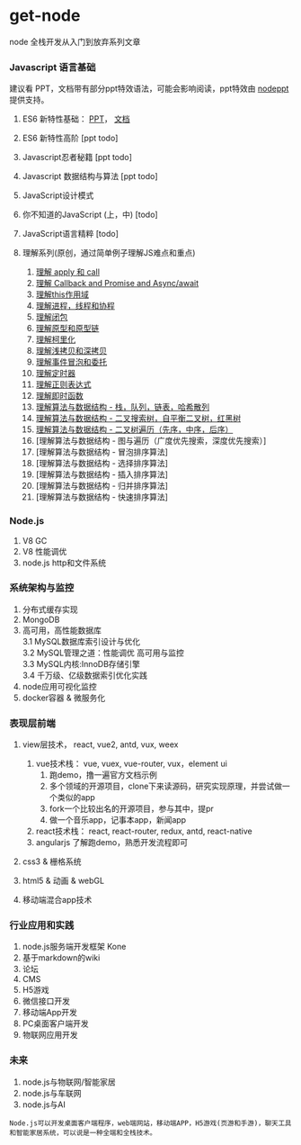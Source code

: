 # get-node
node 全栈开发从入门到放弃系列文章

### Javascript 语言基础
建议看 PPT，文档带有部分ppt特效语法，可能会影响阅读，ppt特效由 [nodeppt](https://github.com/daviscai/nodePPT) 提供支持。

1. ES6 新特性基础： [PPT](https://daviscai.github.io/es6_base/)， [文档](https://github.com/daviscai/get-node/blob/master/es6_base/es6.base.md)   

2. ES6 新特性高阶 [ppt todo]  

3. Javascript忍者秘籍 [ppt todo]

4. Javascript 数据结构与算法 [ppt todo]    

5. JavaScript设计模式

6. 你不知道的JavaScript (上，中) [todo]  

7. JavaScript语言精粹 [todo]

8. 理解系列(原创，通过简单例子理解JS难点和重点)
    1. [理解 apply 和 call](https://github.com/daviscai/get-node/blob/master/understand/js_apply_call.md)
    2. [理解 Callback and Promise and Async/await](https://github.com/daviscai/get-node/blob/master/understand/js_callback_promise_async.md)
    3. [理解this作用域](https://github.com/daviscai/get-node/blob/master/understand/js_this.md)  
    4. [理解进程，线程和协程](https://github.com/daviscai/get-node/blob/master/understand/js_thread.md)
    5. [理解闭包](https://github.com/daviscai/get-node/blob/master/understand/js_closure.md)
    6. [理解原型和原型链](https://github.com/daviscai/get-node/blob/master/understand/js_prototype.md)
    7. [理解柯里化](https://github.com/daviscai/get-node/blob/master/understand/js_curry.md)
    8. [理解浅拷贝和深拷贝](https://github.com/daviscai/get-node/blob/master/understand/js_deepcopy.md)
    9. [理解事件冒泡和委托](https://github.com/daviscai/get-node/blob/master/understand/js_event.md)
    10. [理解定时器](https://github.com/daviscai/get-node/blob/master/understand/js_timer.md)
    11. [理解正则表达式](https://github.com/daviscai/get-node/blob/master/understand/js_regular.md)
    12. [理解即时函数](https://github.com/daviscai/get-node/blob/master/understand/js_iife.md)
    13. [理解算法与数据结构 - 栈，队列，链表，哈希散列](https://github.com/daviscai/get-node/blob/master/understand/algorithm_base.md)
    13. [理解算法与数据结构 - 二叉搜索树，自平衡二叉树，红黑树](https://github.com/daviscai/get-node/blob/master/understand/algorithm_tree.md)
    14. [理解算法与数据结构 - 二叉树遍历（先序，中序，后序）](https://github.com/daviscai/get-node/blob/master/understand/algorithm_tree_search.md)
    15. [理解算法与数据结构 - 图与遍历（广度优先搜索，深度优先搜索）]
    16. [理解算法与数据结构 - 冒泡排序算法]
    17. [理解算法与数据结构 - 选择排序算法]
    18. [理解算法与数据结构 - 插入排序算法]
    19. [理解算法与数据结构 - 归并排序算法]
    20. [理解算法与数据结构 - 快速排序算法]


### Node.js
1. V8 GC
2. V8 性能调优
3. node.js http和文件系统

### 系统架构与监控
1. 分布式缓存实现
2. MongoDB
3. 高可用，高性能数据库  
    3.1 MySQL数据库索引设计与优化  
    3.2 MySQL管理之道：性能调优 高可用与监控  
    3.3 MySQL内核:InnoDB存储引擎  
    3.4 千万级、亿级数据索引优化实践
4. node应用可视化监控
5. docker容器 & 微服务化

### 表现层前端
1. view层技术， react, vue2, antd, vux, weex
    1. vue技术栈： vue, vuex, vue-router, vux，element ui
        1. 跑demo，撸一遍官方文档示例
        2. 多个领域的开源项目，clone下来读源码，研究实现原理，并尝试做一个类似的app
        3. fork一个比较出名的开源项目，参与其中，提pr
        4. 做一个音乐app，记事本app，新闻app
    2. react技术栈： react, react-router, redux, antd, react-native
    3. angularjs 了解跑demo，熟悉开发流程即可

2. css3 & 栅格系统
3. html5 & 动画 & webGL
4. 移动端混合app技术

### 行业应用和实践
1. node.js服务端开发框架 Kone
2. 基于markdown的wiki
3. 论坛
4. CMS
5. H5游戏
6. 微信接口开发
7. 移动端App开发
8. PC桌面客户端开发
9. 物联网应用开发


### 未来
1. node.js与物联网/智能家居
2. node.js与车联网
3. node.js与AI

`Node.js可以开发桌面客户端程序，web端网站，移动端APP，H5游戏(页游和手游)，聊天工具和智能家居系统，可以说是一种全端和全栈技术。`
